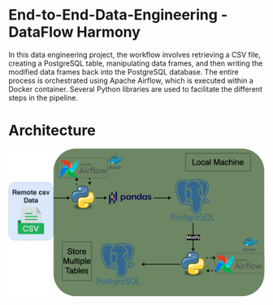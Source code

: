 # End-to-End-Data-Engineering - DataFlow Harmony
In this data engineering project, the workflow involves retrieving a CSV file, creating a PostgreSQL table, manipulating data frames, and then writing the modified data frames back into the PostgreSQL database. The entire process is orchestrated using Apache Airflow, which is executed within a Docker container. Several Python libraries are used to facilitate the different steps in the pipeline.

# Architecture

![image](img.png)
